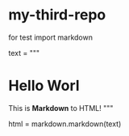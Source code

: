 # my-third-repo
for test
import markdown

text = """
# Hello Worl
This is **Markdown** to HTML!
"""

html = markdown.markdown(text)
